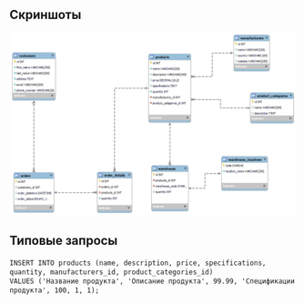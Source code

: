 ## Скриншоты

![Скриншот 1](screenshots/erd.png)

## Типовые запросы

```Добавление нового продукта в каталог:
INSERT INTO products (name, description, price, specifications, quantity, manufacturers_id, product_categories_id) 
VALUES ('Название продукта', 'Описание продукта', 99.99, 'Спецификации продукта', 100, 1, 1);
```

